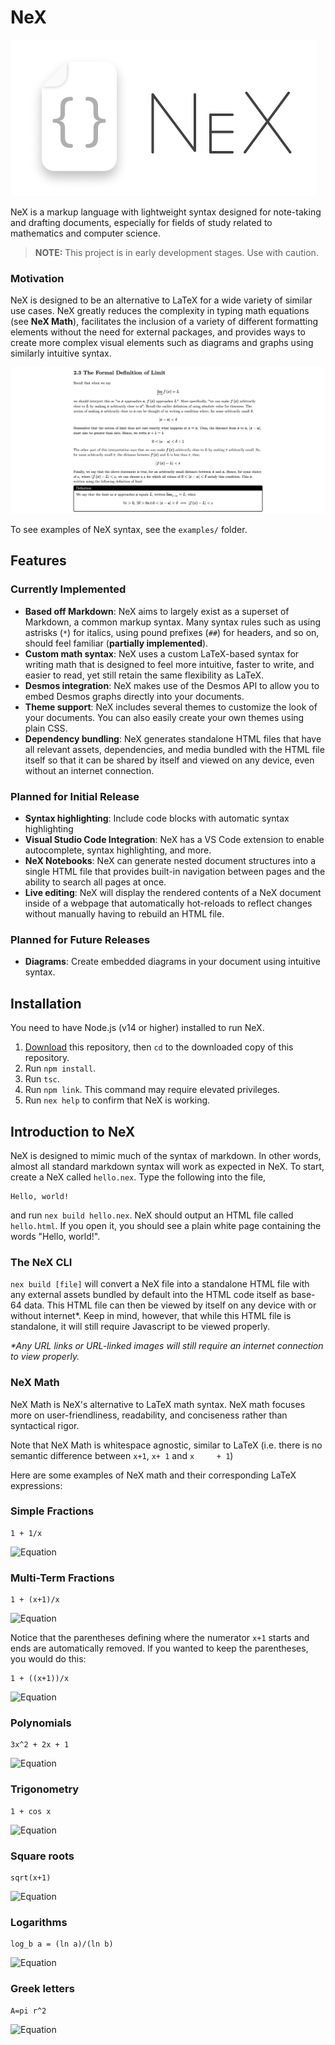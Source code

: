 # NeX

![NeX Logo](https://github.com/iahuang/nex/raw/main/readme_assets/nex_logo.png)

NeX is a markup language with lightweight syntax designed for note-taking and drafting documents, especially for fields of study related to mathematics and computer science.

> **NOTE:** This project is in early development stages. Use with caution.

### Motivation

NeX is designed to be an alternative to LaTeX for a wide variety of similar use cases. NeX greatly reduces the complexity in typing math equations (see **NeX Math**), facilitates the inclusion of a variety of different formatting elements without the need for external packages, and provides ways to create more complex visual elements such as diagrams and graphs using similarly intuitive syntax.

![NeX Logo](https://github.com/iahuang/nex/raw/main/readme_assets/demo_screenshot_limits.png)

To see examples of NeX syntax, see the `examples/` folder.

## Features

### Currently Implemented
- **Based off Markdown**: NeX aims to largely exist as a superset of Markdown, a common markup syntax. Many syntax rules such as using
astrisks (`*`) for italics, using pound prefixes (`##`) for headers, and so on, should feel familiar (**partially implemented**).
- **Custom math syntax**: NeX uses a custom LaTeX-based syntax for writing math that is designed to feel more intuitive, faster to write, and easier to read,
yet still retain the same flexibility as LaTeX.
- **Desmos integration**: NeX makes use of the Desmos API to allow you to embed Desmos graphs directly into your documents.
- **Theme support**: NeX includes several themes to customize the look of your documents. You can also easily create your own themes using plain CSS.
- **Dependency bundling**: NeX generates standalone HTML files that have all relevant assets, dependencies, and media bundled with the HTML file itself so that it can be shared by itself and viewed on any device, even without an internet connection.

### Planned for Initial Release
- **Syntax highlighting**: Include code blocks with automatic syntax highlighting
- **Visual Studio Code Integration**: NeX has a VS Code extension to enable autocomplete, syntax highlighting, and more.
- **NeX Notebooks**: NeX can generate nested document structures into a single HTML file that provides built-in navigation between pages and the ability to search all pages at once.
- **Live editing**: NeX will display the rendered contents of a NeX document inside of a webpage that automatically hot-reloads to reflect changes without manually having to rebuild an HTML file.

### Planned for Future Releases
- **Diagrams**: Create embedded diagrams in your document using intuitive syntax.

## Installation

You need to have Node.js (v14 or higher) installed to run NeX. 
1. [Download](https://github.com/iahuang/nex/archive/refs/heads/master.zip) this repository, then `cd` to the downloaded copy of this repository.
2. Run `npm install`.
3. Run `tsc`.
4. Run `npm link`. This command may require elevated privileges.
5. Run `nex help` to confirm that NeX is working.

## Introduction to NeX

NeX is designed to mimic much of the syntax of markdown. In other words, almost all standard markdown syntax will work as expected in NeX. To start, create a NeX called `hello.nex`. Type the following into the file,

```
Hello, world!
```

and run `nex build hello.nex`. NeX should output an HTML file called `hello.html`. If you open it, you should see a plain white page containing the words "Hello, world!".

### The NeX CLI

`nex build [file]` will convert a NeX file into a standalone HTML file with any external assets bundled by default into the HTML code itself as base-64 data. This HTML file can then be viewed by itself on any device with or without internet*. Keep in mind, however, that while this HTML file is standalone, it will still require Javascript to be viewed properly. 

*\*Any URL links or URL-linked images will still require an internet connection to view properly.*

### NeX Math

NeX Math is NeX's alternative to LaTeX math syntax. NeX math focuses more on user-friendliness, readability, and conciseness rather than syntactical rigor.

Note that NeX Math is whitespace agnostic, similar to LaTeX (i.e. there is no semantic difference between `x+1`, `x+ 1` and `x     + 1`)

Here are some examples of NeX math and their corresponding LaTeX expressions:

### Simple Fractions
```
1 + 1/x
```
![Equation](https://latex.userstatic.com/api/render.svg?tex=1%2B%5Cfrac%7B1%7D%7Bx%7D)

### Multi-Term Fractions
```
1 + (x+1)/x
```
![Equation](https://latex.userstatic.com/api/render.svg?tex=1%2B%5Cfrac%7Bx%2B1%7D%7Bx%7D)

Notice that the parentheses defining where the numerator `x+1` starts and ends are automatically removed. If you wanted to keep the parentheses, you would do this:

```
1 + ((x+1))/x
```
![Equation](https://latex.userstatic.com/api/render.svg?tex=1%2B%5Cfrac%7B%28x%2B1%29%7D%7Bx%7D)

### Polynomials
```
3x^2 + 2x + 1
```
![Equation](https://latex.userstatic.com/api/render.svg?tex=3x%5E2%20%2B%202x%20%2B%201)

### Trigonometry
```
1 + cos x
```
![Equation](https://latex.userstatic.com/api/render.svg?tex=1%2B%5Ccos%20x)

### Square roots
```
sqrt(x+1)
```
![Equation](https://latex.userstatic.com/api/render.svg?tex=%5Csqrt%7Bx%2B1%7D)

### Logarithms
```
log_b a = (ln a)/(ln b)
```
![Equation](https://latex.userstatic.com/api/render.svg?tex=%5Clog_b%20a%3D%5Cfrac%7B%5Cln%20a%7D%7B%5Cln%20b%7D)

### Greek letters
```
A=pi r^2
```
![Equation](https://latex.userstatic.com/api/render.svg?tex=A%3D%5Cpi%20r%5E2)